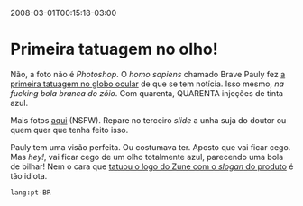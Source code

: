 2008-03-01T00:15:18-03:00
# Primeira tatuagem no olho!

Não, a foto não é _Photoshop_. O _homo sapiens_ chamado Brave Pauly fez [a primeira tatuagem no globo ocular](http://www.thesun.co.uk/sol/homepage/features/article853274.ece) de que se tem notícia. Isso mesmo, _na fucking bola branca do zóio_. Com quarenta, QUARENTA injeções de tinta azul.

Mais fotos [aqui](http://www.thesun.co.uk/sol/homepage/features/article853327.ece?slideshowPopup=true&articleId=853327) (NSFW). Repare no terceiro _slide_ a unha suja do doutor ou quem quer que tenha feito isso.

Pauly tem uma visão perfeita. Ou costumava ter. Aposto que vai ficar cego. Mas _hey!_, vai ficar cego de um olho totalmente azul, parecendo uma bola de bilhar! Nem o cara que [tatuou o logo do Zune com o _slogan_ do produto](http://www.meiobit.com/esse_zunetardado_n_o_est_ajudando) é tão idiota.

`lang:pt-BR`
